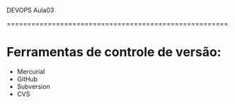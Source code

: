 DEVOPS Aula03

======================================================

# Ferramentas de controle de versão:
* Mercurial
* GitHub
* Subversion
* CVS
